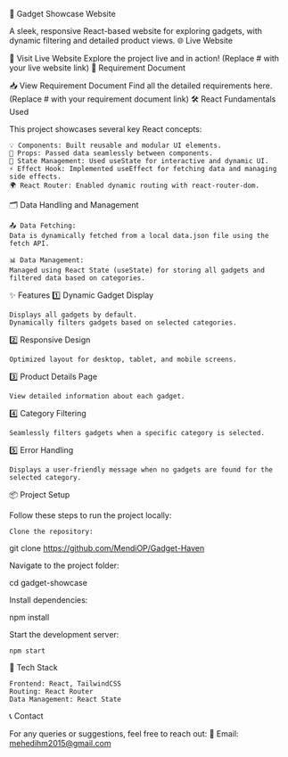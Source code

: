 🚀 Gadget Showcase Website

A sleek, responsive React-based website for exploring gadgets, with dynamic filtering and detailed product views.
🌐 Live Website

🔗 Visit Live Website
Explore the project live and in action!
(Replace # with your live website link)
📄 Requirement Document

📥 View Requirement Document
Find all the detailed requirements here.
(Replace # with your requirement document link)
🛠️ React Fundamentals Used

This project showcases several key React concepts:

    💡 Components: Built reusable and modular UI elements.
    🔗 Props: Passed data seamlessly between components.
    🔄 State Management: Used useState for interactive and dynamic UI.
    ⚡ Effect Hook: Implemented useEffect for fetching data and managing side effects.
    🌍 React Router: Enabled dynamic routing with react-router-dom.

🗂️ Data Handling and Management

    📤 Data Fetching:
    Data is dynamically fetched from a local data.json file using the fetch API.

    📊 Data Management:
    Managed using React State (useState) for storing all gadgets and filtered data based on categories.

✨ Features
1️⃣ Dynamic Gadget Display

    Displays all gadgets by default.
    Dynamically filters gadgets based on selected categories.

2️⃣ Responsive Design

    Optimized layout for desktop, tablet, and mobile screens.

3️⃣ Product Details Page

    View detailed information about each gadget.

4️⃣ Category Filtering

    Seamlessly filters gadgets when a specific category is selected.

5️⃣ Error Handling

    Displays a user-friendly message when no gadgets are found for the selected category.

📦 Project Setup

Follow these steps to run the project locally:

    Clone the repository:

git clone https://github.com/MendiOP/Gadget-Haven

Navigate to the project folder:

cd gadget-showcase

Install dependencies:

npm install

Start the development server:

    npm start

🎯 Tech Stack

    Frontend: React, TailwindCSS
    Routing: React Router
    Data Management: React State

📞 Contact

For any queries or suggestions, feel free to reach out:
📧 Email: mehedihm2015@gmail.com
